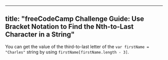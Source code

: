 
---
title: "freeCodeCamp Challenge Guide: Use Bracket Notation to Find the Nth-to-Last Character in a String"
---

You can get the value of the third-to-last letter of the `var firstName = "Charles"` string by using `firstName[firstName.length - 3]`.
